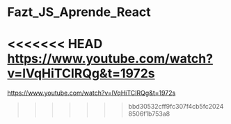 # Fazt_JS_Aprende_React
<<<<<<< HEAD
https://www.youtube.com/watch?v=lVqHiTCIRQg&t=1972s
=======
https://www.youtube.com/watch?v=lVqHiTCIRQg&t=1972s
>>>>>>> bbd30532cff9fc307f4cb5fc20248506f1b753a8
